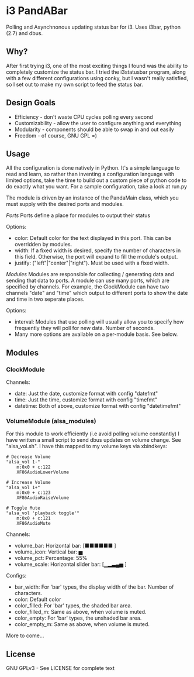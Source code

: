 # i3 PandABar
Polling and Asynchnonous updating status bar for i3. Uses i3bar, python (2.7) and dbus.

## Why?
After first trying i3, one of the most exciting things I found was the ability to completely customize the status bar. I tried the i3statusbar program, along with a few different configurations using conky, but I wasn't really satisfied, so I set out to make my own script to feed the status bar.

## Design Goals
* Efficiency - don't waste CPU cycles polling every second
* Customizability - allow the user to configure anything and everything
* Modularity -  components should be able to swap in and out easily
* Freedom - of course, GNU GPL =)

## Usage
All the configuration is done natively in Python. It's a simple language to read and learn, so rather than inventing a configuration language with limited options, take the time to build out a custom piece of python code to do exactly what you want. For a sample configuration, take a look at run.py

The module is driven by an instance of the PandaMain class, which you must supply with the desired ports and modules.

_Ports_
Ports define a place for modules to output their status

Options:
* color: Default color for the text displayed in this port. This can be overridden by modules.
* width: If a fixed width is desired, specify the number of characters in this field. Otherwise, the port will expand to fill the module's output.
* justify: ("left"|"center"|"right"). Must be used with a fixed width.

_Modules_
Modules are responsible for collecting / generating data and sending that data to ports. A module can use many ports, which are specified by channels. For example, the ClockModule can have two channels "date" and "time" which output to different ports to show the date and time in two seperate places.

Options:
* interval: Modules that use polling will usually allow you to specify how frequently they will poll for new data. Number of seconds.
* Many more options are available on a per-module basis. See below.

## Modules
### ClockModule
Channels:
* date: Just the date, customize format with config "datefmt"
* time: Just the time, customize format with config "timefmt"
* datetime: Both of above, customize format with config "datetimefmt"

### VolumeModule (alsa_modules)
For this module to work efficiently (i.e avoid polling volume constantly) I have written a small script to send dbus updates on volume change. See "alsa_vol.sh". I have this mapped to my volume keys via xbindkeys:

```
# Decrease Volume
"alsa_vol 1-"
    m:0x0 + c:122
    XF86AudioLowerVolume

# Increase Volume
"alsa_vol 1+"
    m:0x0 + c:123
    XF86AudioRaiseVolume

# Toggle Mute
"alsa_vol 'playback toggle'"
    m:0x0 + c:121
    XF86AudioMute
```

Channels:
* volume_bar: Horizontal bar: [■■■■■■    ]
* volume_icon: Vertical bar: ▅
* volume_pct: Percentage: 55%
* volume_scale: Horizontal slider bar: [▁▂▃▄▅   ]

Configs: 
* bar_width: For 'bar' types, the display width of the bar. Number of characters.
* color: Default color
* color_filled: For 'bar' types, the shaded bar area.
* color_filled_m: Same as above, when volume is muted.
* color_empty: For 'bar' types, the unshaded bar area.
* color_empty_m: Same as above, when volume is muted.

More to come...

## License
GNU GPLv3 - See LICENSE for complete text

